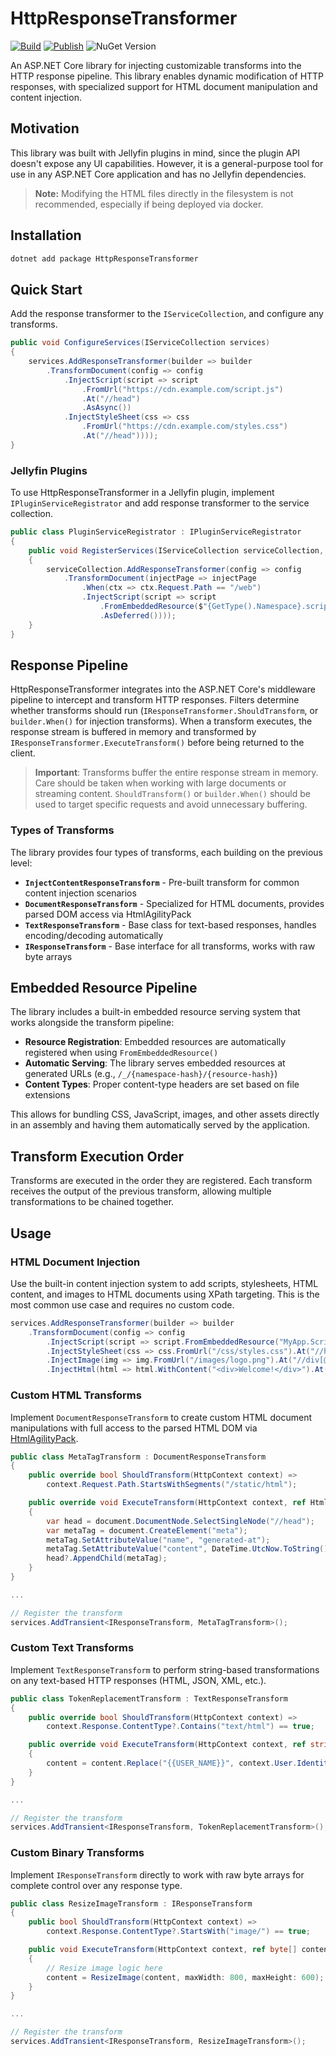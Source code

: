 # HttpResponseTransformer

[![Build](https://github.com/lennykean/HttpResponseTransformer/actions/workflows/build.yml/badge.svg)](https://github.com/lennykean/HttpResponseTransformer/actions/workflows/build.yml)
[![Publish](https://github.com/lennykean/HttpResponseTransformer/actions/workflows/publish.yml/badge.svg)](https://github.com/lennykean/HttpResponseTransformer/actions/workflows/publish.yml)
![NuGet Version](https://img.shields.io/nuget/v/HttpResponseTransformer)

An ASP.NET Core library for injecting customizable transforms into the HTTP response pipeline. This library enables dynamic modification of HTTP responses, with specialized support for HTML document manipulation and content injection.

## Motivation

This library was built with Jellyfin plugins in mind, since the plugin API doesn't expose any UI capabilities. However, it is a general-purpose tool for use in any ASP.NET Core application and has no Jellyfin dependencies.

> **Note:** Modifying the HTML files directly in the filesystem is not recommended, especially if being deployed via docker.

## Installation

```sh
dotnet add package HttpResponseTransformer
```

## Quick Start

Add the response transformer to the `IServiceCollection`, and configure any transforms.

```csharp
public void ConfigureServices(IServiceCollection services)
{
    services.AddResponseTransformer(builder => builder
        .TransformDocument(config => config
            .InjectScript(script => script
                .FromUrl("https://cdn.example.com/script.js")
                .At("//head")
                .AsAsync())
            .InjectStyleSheet(css => css
                .FromUrl("https://cdn.example.com/styles.css")
                .At("//head"))));
}
```

### Jellyfin Plugins

To use HttpResponseTransformer in a Jellyfin plugin, implement `IPluginServiceRegistrator` and add response transformer to the service collection.

```csharp
public class PluginServiceRegistrator : IPluginServiceRegistrator
{
    public void RegisterServices(IServiceCollection serviceCollection, IServerApplicationHost applicationHost)
    {
        serviceCollection.AddResponseTransformer(config => config
            .TransformDocument(injectPage => injectPage
                .When(ctx => ctx.Request.Path == "/web")
                .InjectScript(script => script
                    .FromEmbeddedResource($"{GetType().Namespace}.scripts.my-custom-script.js")
                    .AsDeferred())));
    }
}
```

## Response Pipeline

HttpResponseTransformer integrates into the ASP.NET Core's middleware pipeline to intercept and transform HTTP responses. Filters determine whether transforms should run (`IResponseTransformer.ShouldTransform`, or `builder.When()` for injection transforms). When a transform executes, the response stream is buffered in memory and transformed by `IResponseTransformer.ExecuteTransform()` before being returned to the client.

> **Important**:  Transforms buffer the entire response stream in memory. Care should be taken when working with large documents or streaming content. `ShouldTransform()` or `builder.When()` should be used to target specific requests and avoid unnecessary buffering.

### Types of Transforms

The library provides four types of transforms, each building on the previous level:

- **`InjectContentResponseTransform`** - Pre-built transform for common content injection scenarios
- **`DocumentResponseTransform`** - Specialized for HTML documents, provides parsed DOM access via HtmlAgilityPack
- **`TextResponseTransform`** - Base class for text-based responses, handles encoding/decoding automatically
- **`IResponseTransform`** - Base interface for all transforms, works with raw byte arrays

## Embedded Resource Pipeline

The library includes a built-in embedded resource serving system that works alongside the transform pipeline:

- **Resource Registration**: Embedded resources are automatically registered when using `FromEmbeddedResource()`
- **Automatic Serving**: The library serves embedded resources at generated URLs (e.g., `/_/{namespace-hash}/{resource-hash}`)
- **Content Types**: Proper content-type headers are set based on file extensions

This allows for bundling CSS, JavaScript, images, and other assets directly in an assembly and having them automatically served by the application.

## Transform Execution Order

Transforms are executed in the order they are registered. Each transform receives the output of the previous transform, allowing multiple transformations to be chained together.

## Usage

### HTML Document Injection

Use the built-in content injection system to add scripts, stylesheets, HTML content, and images to HTML documents using XPath targeting. This is the most common use case and requires no custom code.

```csharp
services.AddResponseTransformer(builder => builder
    .TransformDocument(config => config
        .InjectScript(script => script.FromEmbeddedResource("MyApp.Scripts.analytics.js").At("//body"))
        .InjectStyleSheet(css => css.FromUrl("/css/styles.css").At("//head"))
        .InjectImage(img => img.FromUrl("/images/logo.png").At("//div[@id='header']"))
        .InjectHtml(html => html.WithContent("<div>Welcome!</div>").At("//body"))));
```

### Custom HTML Transforms

Implement `DocumentResponseTransform` to create custom HTML document manipulations with full access to the parsed HTML DOM via [HtmlAgilityPack](https://html-agility-pack.net/).

```csharp
public class MetaTagTransform : DocumentResponseTransform
{
    public override bool ShouldTransform(HttpContext context) =>
        context.Request.Path.StartsWithSegments("/static/html");

    public override void ExecuteTransform(HttpContext context, ref HtmlDocument document)
    {
        var head = document.DocumentNode.SelectSingleNode("//head");
        var metaTag = document.CreateElement("meta");
        metaTag.SetAttributeValue("name", "generated-at");
        metaTag.SetAttributeValue("content", DateTime.UtcNow.ToString());
        head?.AppendChild(metaTag);
    }
}

...

// Register the transform
services.AddTransient<IResponseTransform, MetaTagTransform>();
```

### Custom Text Transforms

Implement `TextResponseTransform` to perform string-based transformations on any text-based HTTP responses (HTML, JSON, XML, etc.).

```csharp
public class TokenReplacementTransform : TextResponseTransform
{
    public override bool ShouldTransform(HttpContext context) =>
        context.Response.ContentType?.Contains("text/html") == true;

    public override void ExecuteTransform(HttpContext context, ref string content)
    {
        content = content.Replace("{{USER_NAME}}", context.User.Identity?.Name ?? "Guest");
    }
}

...

// Register the transform
services.AddTransient<IResponseTransform, TokenReplacementTransform>();
```

### Custom Binary Transforms

Implement `IResponseTransform` directly to work with raw byte arrays for complete control over any response type.

```csharp
public class ResizeImageTransform : IResponseTransform
{
    public bool ShouldTransform(HttpContext context) =>
        context.Response.ContentType?.StartsWith("image/") == true;

    public void ExecuteTransform(HttpContext context, ref byte[] content)
    {
        // Resize image logic here
        content = ResizeImage(content, maxWidth: 800, maxHeight: 600);
    }
}

...

// Register the transform
services.AddTransient<IResponseTransform, ResizeImageTransform>();
```
